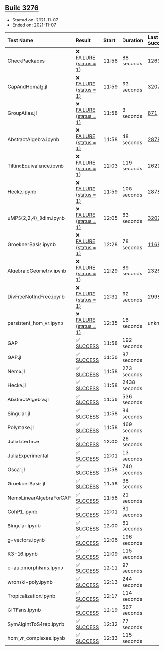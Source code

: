 ## [Build 3276](https://oscarci.mathematik.uni-kl.de/job/oscar-stable/3276/)

* Started on: 2021-11-07
* Ended on: 2021-11-07

| Test Name    | Result | Start | Duration | Last Success | First Failure |
|:-------------|:-------|:------|:---------|:-------------|:--------------|
| CheckPackages | ❌ [FAILURE (status = 1)](https://oscarci.mathematik.uni-kl.de/job/oscar-stable/3276/artifact/logs/build-3276/CheckPackages.log) | 11:56 | 88 seconds | [1263](https://oscarci.mathematik.uni-kl.de/job/oscar-stable/1263/) | [1264](https://oscarci.mathematik.uni-kl.de/job/oscar-stable/1264/) |
| CapAndHomalg.jl | ❌ [FAILURE (status = 1)](https://oscarci.mathematik.uni-kl.de/job/oscar-stable/3276/artifact/logs/build-3276/CapAndHomalg.jl.log) | 11:59 | 63 seconds | [3207](https://oscarci.mathematik.uni-kl.de/job/oscar-stable/3207/) | [3208](https://oscarci.mathematik.uni-kl.de/job/oscar-stable/3208/) |
| GroupAtlas.jl | ❌ [FAILURE (status = 1)](https://oscarci.mathematik.uni-kl.de/job/oscar-stable/3276/artifact/logs/build-3276/GroupAtlas.jl.log) | 11:58 | 3 seconds | [871](https://oscarci.mathematik.uni-kl.de/job/oscar-stable/871/) | [872](https://oscarci.mathematik.uni-kl.de/job/oscar-stable/872/) |
| AbstractAlgebra.ipynb | ❌ [FAILURE (status = 1)](https://oscarci.mathematik.uni-kl.de/job/oscar-stable/3276/artifact/logs/build-3276/AbstractAlgebra.ipynb.log) | 11:58 | 48 seconds | [2878](https://oscarci.mathematik.uni-kl.de/job/oscar-stable/2878/) | [2879](https://oscarci.mathematik.uni-kl.de/job/oscar-stable/2879/) |
| TiltingEquivalence.ipynb | ❌ [FAILURE (status = 1)](https://oscarci.mathematik.uni-kl.de/job/oscar-stable/3276/artifact/logs/build-3276/TiltingEquivalence.ipynb.log) | 12:03 | 119 seconds | [2629](https://oscarci.mathematik.uni-kl.de/job/oscar-stable/2629/) | [2630](https://oscarci.mathematik.uni-kl.de/job/oscar-stable/2630/) |
| Hecke.ipynb | ❌ [FAILURE (status = 1)](https://oscarci.mathematik.uni-kl.de/job/oscar-stable/3276/artifact/logs/build-3276/Hecke.ipynb.log) | 11:59 | 108 seconds | [2878](https://oscarci.mathematik.uni-kl.de/job/oscar-stable/2878/) | [2879](https://oscarci.mathematik.uni-kl.de/job/oscar-stable/2879/) |
| uMPS(2,2,4)_0dim.ipynb | ❌ [FAILURE (status = 1)](https://oscarci.mathematik.uni-kl.de/job/oscar-stable/3276/artifact/logs/build-3276/uMPS-2-2-4-_0dim.ipynb.log) | 12:05 | 63 seconds | [3207](https://oscarci.mathematik.uni-kl.de/job/oscar-stable/3207/) | [3208](https://oscarci.mathematik.uni-kl.de/job/oscar-stable/3208/) |
| GroebnerBasis.ipynb | ❌ [FAILURE (status = 1)](https://oscarci.mathematik.uni-kl.de/job/oscar-stable/3276/artifact/logs/build-3276/GroebnerBasis.ipynb.log) | 12:28 | 78 seconds | [1168](https://oscarci.mathematik.uni-kl.de/job/oscar-stable/1168/) | [1169](https://oscarci.mathematik.uni-kl.de/job/oscar-stable/1169/) |
| AlgebraicGeometry.ipynb | ❌ [FAILURE (status = 1)](https://oscarci.mathematik.uni-kl.de/job/oscar-stable/3276/artifact/logs/build-3276/AlgebraicGeometry.ipynb.log) | 12:29 | 89 seconds | [2326](https://oscarci.mathematik.uni-kl.de/job/oscar-stable/2326/) | [2327](https://oscarci.mathematik.uni-kl.de/job/oscar-stable/2327/) |
| DivFreeNotIndFree.ipynb | ❌ [FAILURE (status = 1)](https://oscarci.mathematik.uni-kl.de/job/oscar-stable/3276/artifact/logs/build-3276/DivFreeNotIndFree.ipynb.log) | 12:31 | 62 seconds | [2998](https://oscarci.mathematik.uni-kl.de/job/oscar-stable/2998/) | [2999](https://oscarci.mathematik.uni-kl.de/job/oscar-stable/2999/) |
| persistent_hom_vr.ipynb | ❌ [FAILURE (status = 1)](https://oscarci.mathematik.uni-kl.de/job/oscar-stable/3276/artifact/logs/build-3276/persistent_hom_vr.ipynb.log) | 12:35 | 16 seconds | unknown | unknown |
| GAP | ✅ [SUCCESS](https://oscarci.mathematik.uni-kl.de/job/oscar-stable/3276/artifact/logs/build-3276/GAP.log) | 11:58 | 192 seconds |  |  |
| GAP.jl | ✅ [SUCCESS](https://oscarci.mathematik.uni-kl.de/job/oscar-stable/3276/artifact/logs/build-3276/GAP.jl.log) | 11:58 | 87 seconds |  |  |
| Nemo.jl | ✅ [SUCCESS](https://oscarci.mathematik.uni-kl.de/job/oscar-stable/3276/artifact/logs/build-3276/Nemo.jl.log) | 11:58 | 273 seconds |  |  |
| Hecke.jl | ✅ [SUCCESS](https://oscarci.mathematik.uni-kl.de/job/oscar-stable/3276/artifact/logs/build-3276/Hecke.jl.log) | 11:58 | 2438 seconds |  |  |
| AbstractAlgebra.jl | ✅ [SUCCESS](https://oscarci.mathematik.uni-kl.de/job/oscar-stable/3276/artifact/logs/build-3276/AbstractAlgebra.jl.log) | 11:58 | 536 seconds |  |  |
| Singular.jl | ✅ [SUCCESS](https://oscarci.mathematik.uni-kl.de/job/oscar-stable/3276/artifact/logs/build-3276/Singular.jl.log) | 11:58 | 84 seconds |  |  |
| Polymake.jl | ✅ [SUCCESS](https://oscarci.mathematik.uni-kl.de/job/oscar-stable/3276/artifact/logs/build-3276/Polymake.jl.log) | 11:58 | 469 seconds |  |  |
| JuliaInterface | ✅ [SUCCESS](https://oscarci.mathematik.uni-kl.de/job/oscar-stable/3276/artifact/logs/build-3276/JuliaInterface.log) | 12:00 | 26 seconds |  |  |
| JuliaExperimental | ✅ [SUCCESS](https://oscarci.mathematik.uni-kl.de/job/oscar-stable/3276/artifact/logs/build-3276/JuliaExperimental.log) | 12:01 | 13 seconds |  |  |
| Oscar.jl | ✅ [SUCCESS](https://oscarci.mathematik.uni-kl.de/job/oscar-stable/3276/artifact/logs/build-3276/Oscar.jl.log) | 11:58 | 740 seconds |  |  |
| GroebnerBasis.jl | ✅ [SUCCESS](https://oscarci.mathematik.uni-kl.de/job/oscar-stable/3276/artifact/logs/build-3276/GroebnerBasis.jl.log) | 11:58 | 38 seconds |  |  |
| NemoLinearAlgebraForCAP | ✅ [SUCCESS](https://oscarci.mathematik.uni-kl.de/job/oscar-stable/3276/artifact/logs/build-3276/NemoLinearAlgebraForCAP.log) | 11:58 | 21 seconds |  |  |
| CohP1.ipynb | ✅ [SUCCESS](https://oscarci.mathematik.uni-kl.de/job/oscar-stable/3276/artifact/logs/build-3276/CohP1.ipynb.log) | 12:01 | 81 seconds |  |  |
| Singular.ipynb | ✅ [SUCCESS](https://oscarci.mathematik.uni-kl.de/job/oscar-stable/3276/artifact/logs/build-3276/Singular.ipynb.log) | 12:00 | 61 seconds |  |  |
| g-vectors.ipynb | ✅ [SUCCESS](https://oscarci.mathematik.uni-kl.de/job/oscar-stable/3276/artifact/logs/build-3276/g-vectors.ipynb.log) | 12:06 | 196 seconds |  |  |
| K3-16.ipynb | ✅ [SUCCESS](https://oscarci.mathematik.uni-kl.de/job/oscar-stable/3276/artifact/logs/build-3276/K3-16.ipynb.log) | 12:09 | 115 seconds |  |  |
| c-automorphisms.ipynb | ✅ [SUCCESS](https://oscarci.mathematik.uni-kl.de/job/oscar-stable/3276/artifact/logs/build-3276/c-automorphisms.ipynb.log) | 12:11 | 97 seconds |  |  |
| wronski-poly.ipynb | ✅ [SUCCESS](https://oscarci.mathematik.uni-kl.de/job/oscar-stable/3276/artifact/logs/build-3276/wronski-poly.ipynb.log) | 12:13 | 244 seconds |  |  |
| Tropicalization.ipynb | ✅ [SUCCESS](https://oscarci.mathematik.uni-kl.de/job/oscar-stable/3276/artifact/logs/build-3276/Tropicalization.ipynb.log) | 12:17 | 114 seconds |  |  |
| GITFans.ipynb | ✅ [SUCCESS](https://oscarci.mathematik.uni-kl.de/job/oscar-stable/3276/artifact/logs/build-3276/GITFans.ipynb.log) | 12:19 | 567 seconds |  |  |
| SymAlgIntToS4rep.ipynb | ✅ [SUCCESS](https://oscarci.mathematik.uni-kl.de/job/oscar-stable/3276/artifact/logs/build-3276/SymAlgIntToS4rep.ipynb.log) | 12:32 | 77 seconds |  |  |
| hom_vr_complexes.ipynb | ✅ [SUCCESS](https://oscarci.mathematik.uni-kl.de/job/oscar-stable/3276/artifact/logs/build-3276/hom_vr_complexes.ipynb.log) | 12:33 | 115 seconds |  |  |
